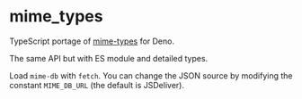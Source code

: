 # mime_types

TypeScript portage of [mime-types](https://www.npmjs.com/package/mime-types) for Deno.

The same API but with ES module and detailed types.

Load `mime-db` with `fetch`. You can change the JSON source by modifying the constant `MIME_DB_URL` (the default is JSDeliver).